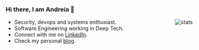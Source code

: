 ### Hi there, I am Andreia 👋

<img align="right" src="https://github-readme-stats.vercel.app/api?username=andreia-oca&hide_title=true&show_icons=true&count_private=true&hide=stars&hide_border=true" alt="stats">

- Security, devops and systems enthusiast.
- Software Engineering working in Deep Tech.
- Connect with me on [LinkedIn](https://www.linkedin.com/in/andreia-irina-ocanoaia/).
- Check my personal [blog](https://andreiaoca.com).
